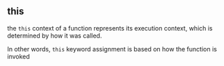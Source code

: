 ## this

the `this` context of a function represents its execution context, which is
determined by how it was called.

In other words, `this` keyword assignment is based on how the function is invoked